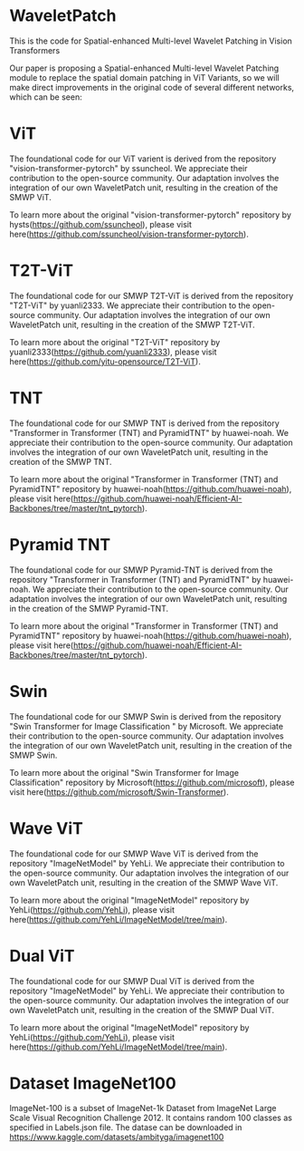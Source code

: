 # WaveletPatch
This is the code for Spatial-enhanced Multi-level Wavelet Patching in Vision Transformers

Our paper is proposing a Spatial-enhanced Multi-level Wavelet Patching module to replace the spatial domain patching in ViT Variants, so we will make direct improvements in the original code of several different networks, which can be seen:

# ViT
The foundational code for our ViT varient is derived from the repository "vision-transformer-pytorch" by ssuncheol. We appreciate their contribution to the open-source community. Our adaptation involves the integration of our own WaveletPatch unit, resulting in the creation of the SMWP ViT.

To learn more about the original "vision-transformer-pytorch" repository by hysts(https://github.com/ssuncheol), please visit here(https://github.com/ssuncheol/vision-transformer-pytorch).

# T2T-ViT
The foundational code for our SMWP T2T-ViT is derived from the repository "T2T-ViT" by yuanli2333. We appreciate their contribution to the open-source community. Our adaptation involves the integration of our own WaveletPatch unit, resulting in the creation of the SMWP T2T-ViT.

To learn more about the original "T2T-ViT" repository by yuanli2333(https://github.com/yuanli2333), please visit here(https://github.com/yitu-opensource/T2T-ViT).

# TNT
The foundational code for our SMWP TNT is derived from the repository "Transformer in Transformer (TNT) and PyramidTNT" by huawei-noah. We appreciate their contribution to the open-source community. Our adaptation involves the integration of our own WaveletPatch unit, resulting in the creation of the SMWP TNT.

To learn more about the original "Transformer in Transformer (TNT) and PyramidTNT" repository by huawei-noah(https://github.com/huawei-noah), please visit here(https://github.com/huawei-noah/Efficient-AI-Backbones/tree/master/tnt_pytorch).

# Pyramid TNT
The foundational code for our SMWP Pyramid-TNT is derived from the repository "Transformer in Transformer (TNT) and PyramidTNT" by huawei-noah. We appreciate their contribution to the open-source community. Our adaptation involves the integration of our own WaveletPatch unit, resulting in the creation of the SMWP Pyramid-TNT.

To learn more about the original "Transformer in Transformer (TNT) and PyramidTNT" repository by huawei-noah(https://github.com/huawei-noah), please visit here(https://github.com/huawei-noah/Efficient-AI-Backbones/tree/master/tnt_pytorch).

# Swin
The foundational code for our SMWP Swin is derived from the repository "Swin Transformer for Image Classification
" by Microsoft. We appreciate their contribution to the open-source community. Our adaptation involves the integration of our own WaveletPatch unit, resulting in the creation of the SMWP Swin.

To learn more about the original "Swin Transformer for Image Classification" repository by Microsoft(https://github.com/microsoft), please visit here(https://github.com/microsoft/Swin-Transformer).

# Wave ViT
The foundational code for our SMWP Wave ViT is derived from the repository "ImageNetModel" by YehLi. We appreciate their contribution to the open-source community. Our adaptation involves the integration of our own WaveletPatch unit, resulting in the creation of the SMWP Wave ViT.

To learn more about the original "ImageNetModel" repository by YehLi(https://github.com/YehLi), please visit here(https://github.com/YehLi/ImageNetModel/tree/main).

# Dual ViT
The foundational code for our SMWP Dual ViT is derived from the repository "ImageNetModel" by YehLi. We appreciate their contribution to the open-source community. Our adaptation involves the integration of our own WaveletPatch unit, resulting in the creation of the SMWP Dual ViT.

To learn more about the original "ImageNetModel" repository by YehLi(https://github.com/YehLi), please visit here(https://github.com/YehLi/ImageNetModel/tree/main).

# Dataset ImageNet100
ImageNet-100 is a subset of ImageNet-1k Dataset from ImageNet Large Scale Visual Recognition Challenge 2012. It contains random 100 classes as specified in Labels.json file. The datase can be downloaded in https://www.kaggle.com/datasets/ambityga/imagenet100


